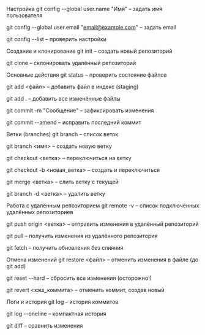 Настройка
git config --global user.name "Имя" – задать имя пользователя

git config --global user.email "email@example.com" – задать email

git config --list – проверить настройки

Создание и клонирование
git init – создать новый репозиторий

git clone <url> – склонировать удалённый репозиторий

Основные действия
git status – проверить состояние файлов

git add <файл> – добавить файл в индекс (staging)

git add . – добавить все изменённые файлы

git commit -m "Сообщение" – зафиксировать изменения

git commit --amend – исправить последний коммит

Ветки (branches)
git branch – список веток

git branch <имя> – создать новую ветку

git checkout <ветка> – переключиться на ветку

git checkout -b <новая_ветка> – создать и переключиться

git merge <ветка> – слить ветку с текущей

git branch -d <ветка> – удалить ветку

Работа с удалённым репозиторием
git remote -v – список подключённых удалённых репозиториев

git push origin <ветка> – отправить изменения в удалённый репозиторий

git pull – получить изменения из удалённого репозитория

git fetch – получить обновления без слияния

Отмена изменений
git restore <файл> – отменить изменения в файле (до git add)

git reset --hard – сбросить все изменения (осторожно!)

git revert <хэш_коммита> – отменить коммит, создав новый

Логи и история
git log – история коммитов

git log --oneline – компактная история

git diff – сравнить изменения
